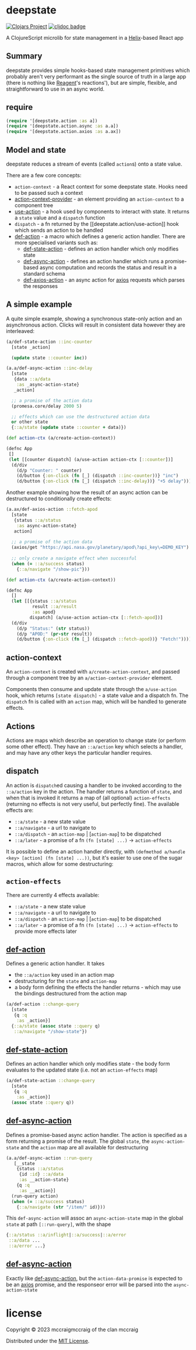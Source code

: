 # deepstate

[![Clojars Project](https://img.shields.io/clojars/v/com.github.mccraigmccraig/deepstate.svg)](https://clojars.org/com.github.mccraigmccraig/deepstate)
[![cljdoc badge](https://cljdoc.org/badge/com.github.mccraigmccraig/deepstate)](https://cljdoc.org/d/com.github.mccraigmccraig/deepstate)


A ClojureScript microlib for state management in a [Helix](https://github.com/lilactown/helix)-based React app

## Summary

deepstate provides simple hooks-based state management primitives which
probably aren't very performant as the single source of truth in a large app
(there is nothing like
[Reagent](https://github.com/reagent-project/reagent)'s reactions'),
but are simple, flexible, and straightforward to use in an async world.

## require

``` clojure
(require '[deepstate.action :as a])
(require '[deepstate.action.async :as a.a])
(require '[deepstate.action.axios :as a.ax])
```

## Model and state

deepstate reduces a stream of events (called `action`s) onto a state value.

There are a few core concepts:

* `action-context` - a React context for some deepstate state. Hooks need to
   be passed such a context
* [action-context-provider](https://cljdoc.org/d/com.github.mccraigmccraig/deepstate/CURRENT/api/deepstate.action#action-context-provider) - 
   an element providing an `action-context` to a component tree
* [use-action](https://cljdoc.org/d/com.github.mccraigmccraig/deepstate/CURRENT/api/deepstate.action#use-action) - 
   a hook used by components to interact with state. It returns a `state`
   value and a `dispatch` function
* `dispatch` - a fn returned by the [[deepstate.action/use-action]] hook which
   sends an action to be handled
* [def-action](https://cljdoc.org/d/com.github.mccraigmccraig/deepstate/CURRENT/api/deepstate.action#def-action) -
  a macro which defines a generic action handler. There are more specialised
  variants such as:
  * [def-state-action](https://cljdoc.org/d/com.github.mccraigmccraig/deepstate/CURRENT/api/deepstate.action#def-state-action) - 
    defines an action handler which only modifies state
  * [def-async-action](https://cljdoc.org/d/com.github.mccraigmccraig/deepstate/CURRENT/api/deepstate.action.async#def-async-action) - 
    defines an action handler which runs a promise-based async computation and 
    records the status and result in a standard schema
  * [def-axios-action](https://cljdoc.org/d/com.github.mccraigmccraig/deepstate/CURRENT/api/deepstate.action.axios#def-axios-action) - 
    an async action for [axios](https://axios-http.com/) requests which 
    parses the responses

## A simple example

A quite simple example, showing a synchronous state-only action and an
asynchronous action.
Clicks will result in consistent data however they are interleaved:

``` clojure
(a/def-state-action ::inc-counter
  [state _action]

  (update state ::counter inc))

(a.a/def-async-action ::inc-delay
  [state
   {data ::a/data
    :as _async-action-state}
   _action]

  ;; a promise of the action data
  (promesa.core/delay 2000 5)

  ;; effects which can use the destructured action data
  or other state
  {::a/state (update state ::counter + data)})

(def action-ctx (a/create-action-context))

(defnc App
 []
 (let [[counter dispatch] (a/use-action action-ctx [::counter])]
  (d/div
    (d/p "Counter: " counter)
    (d/button {:on-click (fn [_] (dispatch ::inc-counter))} "inc")
    (d/button {:on-click (fn [_] (dispatch ::inc-delay))} "+5 delay"))))
```

Another example showing how the result of an async action can be destructured
to conditionally create effects:

``` clojure
(a.ax/def-axios-action ::fetch-apod
  [state
   {status ::a/status
    :as async-action-state}
   action]
   
  ;; a promise of the action data
  (axios/get "https://api.nasa.gov/planetary/apod\?api_key\=DEMO_KEY")
  
  ;; only create a navigate effect when successful
  (when (= ::a/success status)
    {::a/navigate "/show-pic"}))

(def action-ctx (a/create-action-context))

(defnc App
  []
  (let [[{status ::a/status
          result ::a/result
          :as apod}
         dispatch] (a/use-action action-ctx [::fetch-apod])]
  (d/div
    (d/p "Status:" (str status))
    (d/p "APOD:" (pr-str result))
    (d/button {:on-click (fn [_] (dispatch ::fetch-apod))} "Fetch!"))))
```

## action-context

An `action-context` is created with `a/create-action-context`, and
passed through a component tree by an `a/action-context-provider`
element.

Components then consume and update state through the `a/use-action` hook, which
returns `[state dispatch]` - a state value and a dispatch fn. The
`dispatch` fn is called with an `action` map, which will be handled to
generate effects.

## Actions

Actions are maps which describe an operation to change state (or perform
some other effect). They have
an `::a/action` key which selects a handler, and may have any other keys
the particular handler requires.

## dispatch

An action is `dispatch`ed causing a handler to be invoked according
to the `::a/action` key in the action. The handler
returns a function of `state`, and when that is invoked it returns
a map of (all optional) `action-effects` (returning no effects is
not very useful, but perfectly fine). The available effects are:

* `::a/state` - a new state value
* `::a/navigate` - a url to navigate to
* `::a/dispatch` - an `action-map` | [`action-map`] to be dispatched
* `::a/later` - a promise of a fn `(fn [state] ...)` -> `action-effects`

It is possible to define an action handler directly, with
`(defmethod a/handle <key> [action] (fn [state] ...))`, but it's
easier to use one of the sugar macros, which allow for some
destructuring:

## `action-effects`

There are currently 4 effects available:

* `::a/state` - a new state value
* `::a/navigate` - a url to navigate to
* `::a/dispatch` - an `action-map` | [`action-map`] to be dispatched
* `::a/later` - a promise of a fn `(fn [state] ...)` -> `action-effects`
      to provide more effects later

## [def-action](https://cljdoc.org/d/com.github.mccraigmccraig/deepstate/CURRENT/api/deepstate.action#def-action)

Defines a generic action handler. It takes

* the `::a/action` key used in an action map
* destructuring for the `state` and `action-map`
* a body form defining the effects the handler returns - which may use
  the bindings destructured from the action map

``` clojure
(a/def-action ::change-query
  [state
   {q :q
    :as _action}]
  {::a/state (assoc state ::query q)
   ::a/navigate "/show-state"})
```

## [def-state-action](https://cljdoc.org/d/com.github.mccraigmccraig/deepstate/CURRENT/api/deepstate.action#def-state-action)

Defines an action handler which only modifies state - the body form evaluates
to the updated state (i.e. not an `action-effects` map)

``` clojure
(a/def-state-action ::change-query
  [state
   {q :q
    :as _action}]
  (assoc state ::query q))
```
## [def-async-action](https://cljdoc.org/d/com.github.mccraigmccraig/deepstate/CURRENT/api/deepstate.action.async#def-async-action)

Defines a promise-based async action handler. The action is specified as
a form returning a promise of the result. The global `state`, the
`async-action-state` and the `action` map are all available for
destructuring

``` clojure
(a.a/def-async-action ::run-query
   [__state
    {status ::a/status
     {id :id} ::a/data
     :as __action-state}
    {q :q
     :as __action}]
  (run-query action)
  (when (= ::a/success status)
    {::a/navigate (str "/item/" id)}))
```

This `def-async-action` will assoc an `async-action-state` map in the
global `state` at path `[::run-query]`, with the shape

``` clojure
{::a/status ::a/inflight|::a/success|::a/error
 ::a/data ...
 ::a/error ...}
```

## [def-async-action](https://cljdoc.org/d/com.github.mccraigmccraig/deepstate/CURRENT/api/deepstate.action.axios#def-axios-action)

Exactly like [def-async-action](https://cljdoc.org/d/com.github.mccraigmccraig/deepstate/CURRENT/api/deepstate.action.async#def-async-action),
but the `action-data-promise` is expected to be an [axios](https://axios-http.com/)
promise, and the responseor error will be parsed into the `async-action-state`

# license

Copyright © 2023 mccraigmccraig of the clan mccraig

Distributed under the [MIT License](https://github.com/mccraigmccraig/deepstate/blob/trunk/LICENSE).
